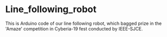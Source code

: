 # Line_following_robot
This is Arduino code of our line following robot, which bagged prize in the 'Amaze' competition in Cyberia-19 fest conducted by IEEE-SJCE.
